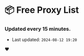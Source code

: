 # :package: Free Proxy List
### Updated every 15 minutes.

- Last updated: `2024-08-12 19:20`

:heart:
